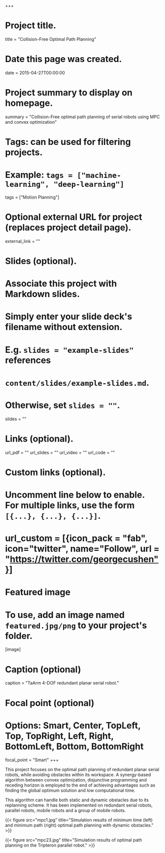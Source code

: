 +++
# Project title.
title = "Collision-Free Optimal Path Planning"

# Date this page was created.
date = 2015-04-27T00:00:00

# Project summary to display on homepage.
summary = "Collision-Free optimal path planning of serial robots using MPC and convex optimization"
# Tags: can be used for filtering projects.
# Example: `tags = ["machine-learning", "deep-learning"]`
tags = ["Motion Planning"]

# Optional external URL for project (replaces project detail page).
external_link = ""

# Slides (optional).
#   Associate this project with Markdown slides.
#   Simply enter your slide deck's filename without extension.
#   E.g. `slides = "example-slides"` references
#   `content/slides/example-slides.md`.
#   Otherwise, set `slides = ""`.
slides = ""


# Links (optional).
url_pdf = ""
url_slides = ""
url_video = ""
url_code = ""

# Custom links (optional).
#   Uncomment line below to enable. For multiple links, use the form `[{...}, {...}, {...}]`.
#   url_custom = [{icon_pack = "fab", icon="twitter", name="Follow", url = "https://twitter.com/georgecushen"}]

# Featured image
# To use, add an image named `featured.jpg/png` to your project's folder.
[image]
  # Caption (optional)
  caption = "TaArm 4-DOF redundant planar serial robot."

  # Focal point (optional)
  # Options: Smart, Center, TopLeft, Top, TopRight, Left, Right, BottomLeft, Bottom, BottomRight
  focal_point = "Smart"
+++

This project focuses on the optimal path planning of redundant planar serial robots, while avoiding obstacles within its workspace. A synergy-based algorithm between convex optimization, disjunctive programming and receding horizon is employed to the end of achieving advantages such as finding the global optimum solution and low computational time.

This algorithm can handle both static and dynamic obstacles due to its replanning scheme. It has been implemented on redundant serial robots, parallel robots, mobile robots and a group of mobile robots.

{{< figure src="mpc1.jpg" title="Simulation results of minimum time (left) and minimum path (right) optimal path planning with dynamic obstacles." >}}

{{< figure src="mpc23.jpg" title="Simulation results of optimal path planning on the Tripteron parallel robot." >}}
